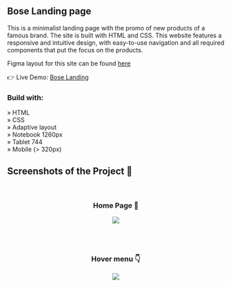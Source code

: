 <h2>Bose Landing page</h2>

<p>This is a minimalist landing page with the promo of new products of a famous brand. The site is built with HTML and CSS. This
website features a responsive and intuitive design, with easy-to-use navigation and all required components that put the focus on the products.</p>

<p>Figma layout for this site can be found <a href='https://www.figma.com/file/OMjQNb3hg1LKMV4OwyQ3Ao/BOSE?node-id=0%3A1'>here</a></p>

👉 Live Demo: <a href='https://bose-landing.vercel.app/'>Bose Landing</a>

<h3>Build with:</h3>

» HTML <br>
» CSS <br>
» Adaptive layout <br>
» Notebook 1260px <br>
» Tablet 744 <br>
» Mobile (> 320px)

<h2>Screenshots of the Project 📸</h2>
<br>
<h3 align='center'>Home Page 🏡</h3>

<div align='center'>
<img src='../assets/bose-landing.vercel.app.png?raw=true'/>
</div>

<br><br>
<h3 align='center'>Hover menu 👇</h3>

<div align='center'>
<img src='../assets/bose-landing.vercel.app_hover_menu.png?raw=true'/>
</div>
